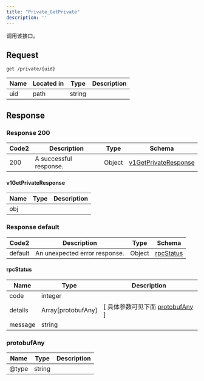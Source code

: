 ```yaml
---
title: "Private_GetPrivate"
description: ''
---
```

调用该接口。

## Request

```
get /private/{uid}
```

| Name | Located in | Type | Description | 
| ---- | ---------- | ----------- | ----------- | 
| uid | path | string |  |  

## Response

### Response  200 
| Code2 | Description | Type | Schema |
| ---- | ----------- | ------ | ------ |
| 200 | A successful response. | Object | [v1GetPrivateResponse](#v1GetPrivateResponse) |

#### v1GetPrivateResponse

| Name | Type | Description | 
| ---- | ---- | ----------- |     
| obj |  |  |   



### Response  default 
| Code2 | Description | Type | Schema |
| ---- | ----------- | ------ | ------ |
| default | An unexpected error response. | Object | [rpcStatus](#rpcStatus) |

#### rpcStatus

| Name | Type | Description | 
| ---- | ---- | ----------- |     
| code | integer |  |          
| details | Array[protobufAny] |  [ 具体参数可见下面 [protobufAny](#protobufAny) ] |       
| message | string |  |   

### protobufAny
| Name | Type | Description | 
| ---- | ---- | ----------- |     
| @type | string |  |   



